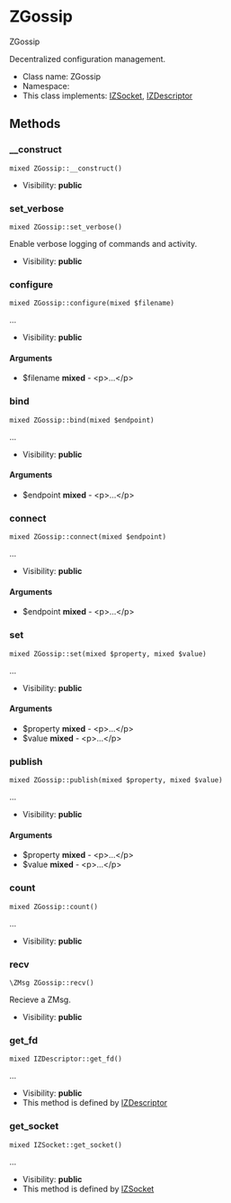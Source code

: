 ZGossip
===============

ZGossip

Decentralized configuration management.


* Class name: ZGossip
* Namespace: 
* This class implements: [IZSocket](IZSocket.md), [IZDescriptor](IZDescriptor.md)






Methods
-------


### __construct

    mixed ZGossip::__construct()





* Visibility: **public**




### set_verbose

    mixed ZGossip::set_verbose()

Enable verbose logging of commands and activity.



* Visibility: **public**




### configure

    mixed ZGossip::configure(mixed $filename)



...

* Visibility: **public**


#### Arguments
* $filename **mixed** - &lt;p&gt;...&lt;/p&gt;



### bind

    mixed ZGossip::bind(mixed $endpoint)



...

* Visibility: **public**


#### Arguments
* $endpoint **mixed** - &lt;p&gt;...&lt;/p&gt;



### connect

    mixed ZGossip::connect(mixed $endpoint)



...

* Visibility: **public**


#### Arguments
* $endpoint **mixed** - &lt;p&gt;...&lt;/p&gt;



### set

    mixed ZGossip::set(mixed $property, mixed $value)



...

* Visibility: **public**


#### Arguments
* $property **mixed** - &lt;p&gt;...&lt;/p&gt;
* $value **mixed** - &lt;p&gt;...&lt;/p&gt;



### publish

    mixed ZGossip::publish(mixed $property, mixed $value)



...

* Visibility: **public**


#### Arguments
* $property **mixed** - &lt;p&gt;...&lt;/p&gt;
* $value **mixed** - &lt;p&gt;...&lt;/p&gt;



### count

    mixed ZGossip::count()



...

* Visibility: **public**




### recv

    \ZMsg ZGossip::recv()

Recieve a ZMsg.



* Visibility: **public**




### get_fd

    mixed IZDescriptor::get_fd()



...

* Visibility: **public**
* This method is defined by [IZDescriptor](IZDescriptor.md)




### get_socket

    mixed IZSocket::get_socket()



...

* Visibility: **public**
* This method is defined by [IZSocket](IZSocket.md)



